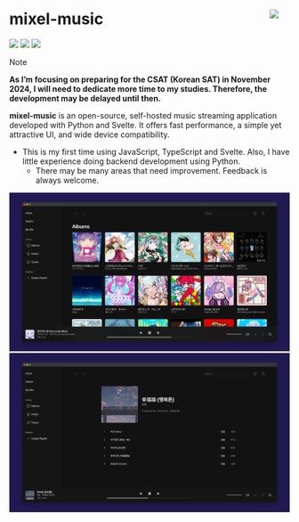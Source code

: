 # mixel-music <img src="web/static/favicon.ico" width="36" align="right">
<img src="https://img.shields.io/badge/dynamic/json?url=https%3A%2F%2Fraw.githubusercontent.com%2Fmixel-music%2Fmixel-music%2Fmain%2Fweb%2Fpackage.json&query=version&label=release&style=flat-square&color=211951&labelColor=211951"> <a href="LICENSE"><img src="https://img.shields.io/github/license/mixel-music/mixel-music?style=flat-square&color=211951&labelColor=211951"></a>
<a href="requirements.txt"><img src="https://img.shields.io/badge/Python-3.9+-211951?style=flat-square&labelColor=211951"></a>

> [!NOTE]
> **As I’m focusing on preparing for the CSAT (Korean SAT) in November 2024, I will need to dedicate more time to my studies. Therefore, the development may be delayed until then.**

**mixel-music** is an open-source, self-hosted music streaming application developed with Python and Svelte. It offers fast performance, a simple yet attractive UI, and wide device compatibility.

* This is my first time using JavaScript, TypeScript and Svelte. Also, I have little experience doing backend development using Python.
  * There may be many areas that need improvement. Feedback is always welcome.

<img src=".github/album-list.png" width="850">
<img src=".github/album-info.png" width="850">

<!--
## Features

## Installation

## Documentation
-->
